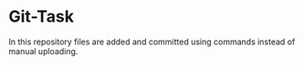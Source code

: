 # Git-Task
In this repository files are added and committed using commands instead of manual uploading.
